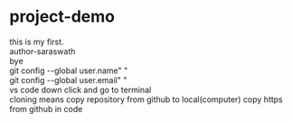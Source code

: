 # project-demo
this is my first.
<br>
author-saraswath
<br>
bye
<br>
git config --global user.name" "
<br>
git config --global user.email" "
<br>
vs code down click and go to terminal
<br>
cloning means copy repository from github to local(computer) copy https from github in code
